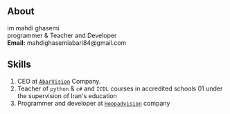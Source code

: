  ## About
<p>im mahdi ghasemi<br>
programmer & Teacher and Developer
<br><b>Email:</b> mahdighasemiabari84@gmail.com</p>

## Skills
1. CEO at <a href='https://github.com/abarvision/'>`AbarVision`</a> Company.
2. Teacher of `python` & `c#` and `ICDL` courses in accredited schools 01 under the supervision of Iran's education
3. Programmer and developer at <a href='https://github.com//hoopadvision/'>`Hoopadvision`</a> company
